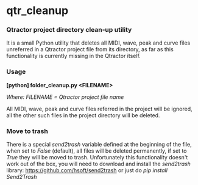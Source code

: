 # qtr_cleanup
### Qtractor project directory clean-up utility

It is a small Python utility that deletes all MIDI, wave, peak and curve files unreferred in a Qtractor project file from its directory, as far as this functionality is currently missing in the Qtractor itself.

### Usage
**[python] folder_cleanup.py \<FILENAME\>**

*Where: FILENAME = Qtractor project file name*

All MIDI, wave, peak and curve files referred in the project will be ignored, all the other such files in the project directory will be deleted.

### Move to trash

There is a special *send2trash* variable defined at the beginning of the file, when set to *False* (default), all files will be deleted permanently, if set to *True* they will be moved to trash. Unfortunately this functionality doesn't work out of the box, you will need to download and install the *send2trash* library: https://github.com/hsoft/send2trash or just do *pip install Send2Trash*

